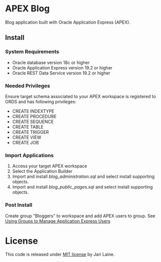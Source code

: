 # APEX Blog

Blog application built with Oracle Application Express (APEX).

## Install

### System Requirements
* Oracle database version 18c or higher
* Oracle Application Express version 19.2 or higher
* Oracle REST Data Service version 19.2 or higher

### Needed Privileges
Ensure target schema associated to your APEX workspace is registered to ORDS and has following privileges:
* CREATE INDEXTYPE
* CREATE PROCEDURE
* CREATE SEQUENCE
* CREATE TABLE
* CREATE TRIGGER
* CREATE VIEW
* CREATE JOB

### Import Applications
1. Access your target APEX workspace
2. Select the Application Builder
3. Import and install *blog_administration.sql* and select install supporting objects.
4. Import and install *blog_public_pages.sql* and select install supporting objects.

### Post Install
Create group "Bloggers" to workspace and add APEX users to group. See [Using Groups to Manage Application Express Users](https://docs.oracle.com/en/database/oracle/application-express/19.2/aeadm/managing-users-in-a-workspace.html#GUID-0FD7B406-8A83-40C0-A3E7-EF19BBDEA5A4)

# License

This code is released under [MIT license](https://github.com/jariolaine/apex-blog/blob/master/LICENSE) by Jari Laine.
